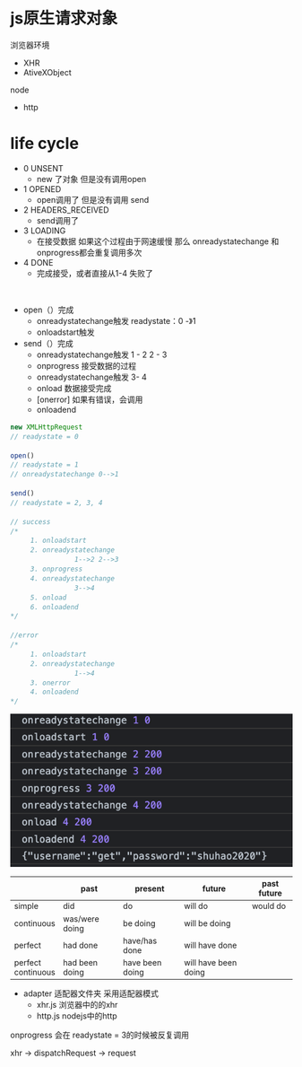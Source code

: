 # js原生请求对象

浏览器环境

- XHR
- AtiveXObject

node

- http



# life cycle

- 0 UNSENT
  - new 了对象 但是没有调用open
- 1 OPENED
  - open调用了 但是没有调用 send
- 2 HEADERS_RECEIVED
  - send调用了 
- 3 LOADING
  - 在接受数据 如果这个过程由于网速缓慢 那么 onreadystatechange 和 onprogress都会重复调用多次
- 4 DONE
  - 完成接受，或者直接从1-4 失败了

​						

- open（）完成
  - onreadystatechange触发   readystate：0 -》1
  - onloadstart触发
- send（）完成
  - onreadystatechange触发     1 - 2       2 - 3
  - onprogress              接受数据的过程
  - onreadystatechange触发      3- 4
  - onload                     数据接受完成
  - [onerror]            如果有错误，会调用
  - onloadend



```js
new XMLHttpRequest  
// readystate = 0

open() 						  
// readystate = 1
// onreadystatechange 0-->1
										
send()
// readystate = 2, 3, 4

// success
/*
	 1. onloadstart
	 2. onreadystatechange 
	 			1-->2 2-->3 
	 3. onprogress
	 4. onreadystatechange
	 			3-->4
	 5. onload
	 6. onloadend
*/

//error
/*
	 1. onloadstart
	 2. onreadystatechange 
	 			1-->4 
	 3. onerror
	 4. onloadend
*/
```

![image-20230525030946451](./手写axios.assets/image-20230525030946451.png)





|                         | past           | present         | future               | past  future |
| ----------------------- | -------------- | --------------- | -------------------- | ------------ |
| simple                  | did            | do              | will do              | would do     |
| continuous              | was/were doing | be doing        | will be doing        |              |
| perfect                 | had done       | have/has done   | will have done       |              |
| perfect<br />continuous | had been doing | have been doing | will have been doing |              |









- adapter         适配器文件夹 采用适配器模式 
  - xhr.js       浏览器中的的xhr
  - http.js          nodejs中的http







onprogress 会在 readystate = 3的时候被反复调用



xhr -> dispatchRequest -> request











